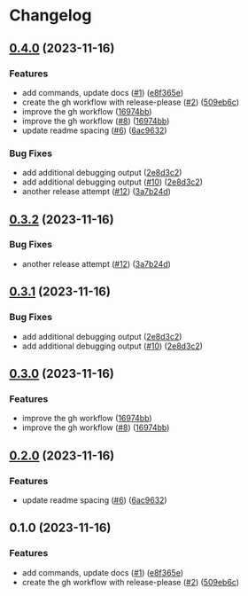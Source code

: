 # Changelog

## [0.4.0](https://github.com/etolbakov/archeologit/compare/v0.3.2...v0.4.0) (2023-11-16)


### Features

* add commands, update docs ([#1](https://github.com/etolbakov/archeologit/issues/1)) ([e8f365e](https://github.com/etolbakov/archeologit/commit/e8f365e1f84d4e92d32150f578f4c9648b77a8e8))
* create the gh workflow with release-please ([#2](https://github.com/etolbakov/archeologit/issues/2)) ([509eb6c](https://github.com/etolbakov/archeologit/commit/509eb6c7fcc16f92910ff9d279dc370b71a6cf2d))
* improve the gh workflow ([16974bb](https://github.com/etolbakov/archeologit/commit/16974bbde7cc53444b82aa01fc2ec8b0a60f17a0))
* improve the gh workflow ([#8](https://github.com/etolbakov/archeologit/issues/8)) ([16974bb](https://github.com/etolbakov/archeologit/commit/16974bbde7cc53444b82aa01fc2ec8b0a60f17a0))
* update readme spacing ([#6](https://github.com/etolbakov/archeologit/issues/6)) ([6ac9632](https://github.com/etolbakov/archeologit/commit/6ac9632d23a981ea5463199829c85cf36c383a54))


### Bug Fixes

* add additional debugging output ([2e8d3c2](https://github.com/etolbakov/archeologit/commit/2e8d3c292eb27ec6215766b5a68f21c00507d41a))
* add additional debugging output ([#10](https://github.com/etolbakov/archeologit/issues/10)) ([2e8d3c2](https://github.com/etolbakov/archeologit/commit/2e8d3c292eb27ec6215766b5a68f21c00507d41a))
* another release attempt ([#12](https://github.com/etolbakov/archeologit/issues/12)) ([3a7b24d](https://github.com/etolbakov/archeologit/commit/3a7b24d9ef98a3ec2339ad4aafd21c58fe05dcbd))

## [0.3.2](https://github.com/etolbakov/archeologit/compare/v0.3.1...v0.3.2) (2023-11-16)


### Bug Fixes

* another release attempt ([#12](https://github.com/etolbakov/archeologit/issues/12)) ([3a7b24d](https://github.com/etolbakov/archeologit/commit/3a7b24d9ef98a3ec2339ad4aafd21c58fe05dcbd))

## [0.3.1](https://github.com/etolbakov/archeologit/compare/v0.3.0...v0.3.1) (2023-11-16)


### Bug Fixes

* add additional debugging output ([2e8d3c2](https://github.com/etolbakov/archeologit/commit/2e8d3c292eb27ec6215766b5a68f21c00507d41a))
* add additional debugging output ([#10](https://github.com/etolbakov/archeologit/issues/10)) ([2e8d3c2](https://github.com/etolbakov/archeologit/commit/2e8d3c292eb27ec6215766b5a68f21c00507d41a))

## [0.3.0](https://github.com/etolbakov/archeologit/compare/v0.2.0...v0.3.0) (2023-11-16)


### Features

* improve the gh workflow ([16974bb](https://github.com/etolbakov/archeologit/commit/16974bbde7cc53444b82aa01fc2ec8b0a60f17a0))
* improve the gh workflow ([#8](https://github.com/etolbakov/archeologit/issues/8)) ([16974bb](https://github.com/etolbakov/archeologit/commit/16974bbde7cc53444b82aa01fc2ec8b0a60f17a0))

## [0.2.0](https://github.com/etolbakov/archeologit/compare/v0.1.0...v0.2.0) (2023-11-16)


### Features

* update readme spacing ([#6](https://github.com/etolbakov/archeologit/issues/6)) ([6ac9632](https://github.com/etolbakov/archeologit/commit/6ac9632d23a981ea5463199829c85cf36c383a54))

## 0.1.0 (2023-11-16)


### Features

* add commands, update docs ([#1](https://github.com/etolbakov/archeologit/issues/1)) ([e8f365e](https://github.com/etolbakov/archeologit/commit/e8f365e1f84d4e92d32150f578f4c9648b77a8e8))
* create the gh workflow with release-please ([#2](https://github.com/etolbakov/archeologit/issues/2)) ([509eb6c](https://github.com/etolbakov/archeologit/commit/509eb6c7fcc16f92910ff9d279dc370b71a6cf2d))

